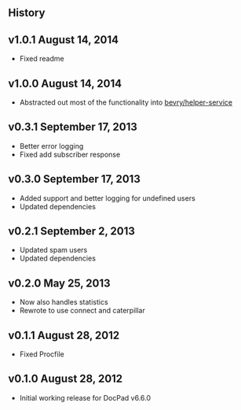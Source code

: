 ## History

## v1.0.1 August 14, 2014

- Fixed readme


## v1.0.0 August 14, 2014

- Abstracted out most of the functionality into [bevry/helper-service](https://github.com/bevry/helper-service)


## v0.3.1 September 17, 2013

- Better error logging
- Fixed add subscriber response


## v0.3.0 September 17, 2013

- Added support and better logging for undefined users
- Updated dependencies


## v0.2.1 September 2, 2013

- Updated spam users
- Updated dependencies


## v0.2.0 May 25, 2013

- Now also handles statistics
- Rewrote to use connect and caterpillar


## v0.1.1 August 28, 2012

- Fixed Procfile


## v0.1.0 August 28, 2012

- Initial working release for DocPad v6.6.0
